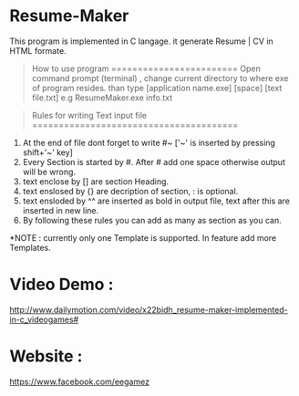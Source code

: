 Resume-Maker
============

This program is implemented in C langage. it generate Resume | CV in HTML formate.

> How to use program 
========================
Open command prompt (terminal) , change current directory to where exe of program  resides.
than type [application name.exe] [space] [text file.txt] e.g ResumeMaker.exe info.txt

> Rules for writing Text input file 
=======================================
1. At the end of file dont forget to write #~ ['~' is inserted by pressing shift+'~' key]
2. Every Section is started by #. After # add one space otherwise output will be wrong.
3. text enclose by [] are section Heading.
4. text enslosed by {} are decription of section, : is optional.
5. text ensloded by ^^ are inserted as bold in output file, text after this are inserted in new line.
6. By following these rules you can add as many as section as you can.


*NOTE : currently only one Template is supported. In feature add more Templates.

Video Demo :
============
http://www.dailymotion.com/video/x22bidh_resume-maker-implemented-in-c_videogames#

Website : 
=========
https://www.facebook.com/eegamez
